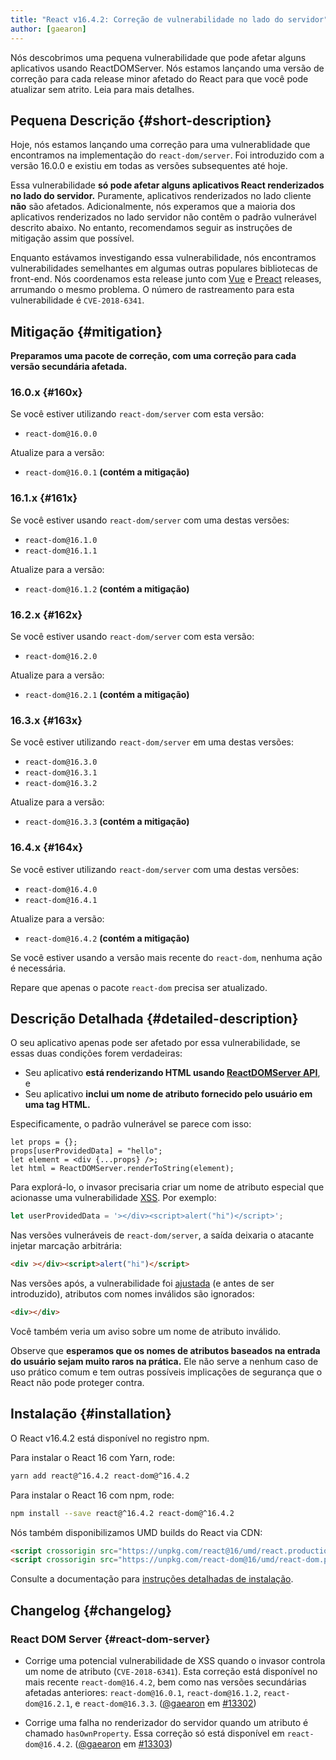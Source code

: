 ```yaml
---
title: "React v16.4.2: Correção de vulnerabilidade no lado do servidor"
author: [gaearon]
---
```


Nós descobrimos uma pequena vulnerabilidade que pode afetar alguns aplicativos usando ReactDOMServer. Nós estamos lançando uma versão de correção para cada release minor afetado do React para que você pode atualizar sem atrito. Leia para mais detalhes.

## Pequena Descrição {#short-description}

Hoje, nós estamos lançando uma correção para uma vulnerablidade que encontramos na implementação do `react-dom/server`. Foi introduzido com a versão 16.0.0 e existiu em todas as versões subsequentes até hoje.

Essa vulnerabilidade **só pode afetar alguns aplicativos React renderizados no lado do servidor.** Puramente,  aplicativos renderizados no lado cliente **não** são afetados. Adicionalmente, nós experamos que a maioria dos aplicativos renderizados no lado servidor não contêm o padrão vulnerável descrito abaixo. No entanto, recomendamos seguir as instruções de mitigação assim que possível.

Enquanto estávamos investigando essa vulnerabilidade, nós encontramos vulnerabilidades semelhantes em algumas outras populares bibliotecas de front-end. Nós coordenamos esta release junto com [Vue](https://github.com/vuejs/vue/releases/tag/v2.5.17) e [Preact](https://github.com/developit/preact-render-to-string/releases/tag/3.7.1) releases, arrumando o mesmo problema. O número de rastreamento para esta vulnerabilidade é `CVE-2018-6341`.

## Mitigação {#mitigation}

**Preparamos uma pacote de correção, com uma correção para cada versão secundária afetada.**

### 16.0.x {#160x}

Se você estiver utilizando `react-dom/server` com esta versão:

- `react-dom@16.0.0`

Atualize para a versão:

- `react-dom@16.0.1` **(contém a mitigação)**

### 16.1.x {#161x}

Se você estiver usando `react-dom/server` com uma destas versões:

- `react-dom@16.1.0`
- `react-dom@16.1.1`

Atualize para a versão:

- `react-dom@16.1.2` **(contém a mitigação)**

### 16.2.x {#162x}

Se você estiver usando `react-dom/server` com esta versão:

- `react-dom@16.2.0`

Atualize para a versão:

- `react-dom@16.2.1` **(contém a mitigação)**

### 16.3.x {#163x}

Se você estiver utilizando `react-dom/server` em uma destas versões:

- `react-dom@16.3.0`
- `react-dom@16.3.1`
- `react-dom@16.3.2`

Atualize para a versão:

- `react-dom@16.3.3` **(contém a mitigação)**

### 16.4.x {#164x}

Se você estiver utilizando `react-dom/server` com uma destas versões:

- `react-dom@16.4.0`
- `react-dom@16.4.1`

Atualize para a versão:

- `react-dom@16.4.2` **(contém a mitigação)**

Se você estiver usando a versão mais recente do `react-dom`, nenhuma ação é necessária.

Repare que apenas o pacote `react-dom` precisa ser atualizado.

## Descrição Detalhada {#detailed-description}

O seu aplicativo apenas pode ser afetado por essa vulnerabilidade, se essas duas condições forem verdadeiras:

* Seu aplicativo **está renderizando HTML usando [ReactDOMServer API](/docs/react-dom-server.html)**, e
* Seu aplicativo **inclui um nome de atributo fornecido pelo usuário em uma tag HTML.**

Especificamente, o padrão vulnerável se parece com isso:

```js{2}
let props = {};
props[userProvidedData] = "hello";
let element = <div {...props} />;
let html = ReactDOMServer.renderToString(element);
```

Para explorá-lo, o invasor precisaria criar um nome de atributo especial que acionasse uma vulnerabilidade [XSS](https://en.wikipedia.org/wiki/Cross-site_scripting). Por exemplo:

```js
let userProvidedData = '></div><script>alert("hi")</script>';
```

Nas versões vulneráveis ​​de `react-dom/server`, a saída deixaria o atacante injetar marcação arbitrária:

```html
<div ></div><script>alert("hi")</script>
```

Nas versões após, a vulnerabilidade foi [ajustada](https://github.com/facebook/react/pull/13302) (e antes de ser introduzido), atributos com nomes inválidos são ignorados:

```html
<div></div>
```

Você também veria um aviso sobre um nome de atributo inválido.

Observe que **esperamos que os nomes de atributos baseados na entrada do usuário sejam muito raros na prática.** Ele não serve a nenhum caso de uso prático comum e tem outras possíveis implicações de segurança que o React não pode proteger contra.

## Instalação {#installation}

O React v16.4.2 está disponível no registro npm.

Para instalar o React 16 com Yarn, rode:

```bash
yarn add react@^16.4.2 react-dom@^16.4.2
```

Para instalar o React 16 com npm, rode:

```bash
npm install --save react@^16.4.2 react-dom@^16.4.2
```

Nós também disponibilizamos UMD builds do React via CDN:

```html
<script crossorigin src="https://unpkg.com/react@16/umd/react.production.min.js"></script>
<script crossorigin src="https://unpkg.com/react-dom@16/umd/react-dom.production.min.js"></script>
```

Consulte a documentação para [instruções detalhadas de instalação](/docs/installation.html).

## Changelog {#changelog}

### React DOM Server {#react-dom-server}

* Corrige uma potencial vulnerabilidade de XSS quando o invasor controla um nome de atributo (`CVE-2018-6341`). Esta correção está disponível no mais recente `react-dom@16.4.2`, bem como nas versões secundárias afetadas anteriores: `react-dom@16.0.1`, `react-dom@16.1.2`, `react-dom@16.2.1`, e `react-dom@16.3.3`. ([@gaearon](https://github.com/gaearon) em [#13302](https://github.com/facebook/react/pull/13302))

* Corrige uma falha no renderizador do servidor quando um atributo é chamado `hasOwnProperty`. Essa correção só está disponível em `react-dom@16.4.2`. ([@gaearon](https://github.com/gaearon) em [#13303](https://github.com/facebook/react/pull/13303))

